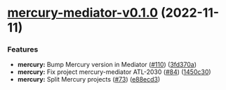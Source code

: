 # [mercury-mediator-v0.1.0](https://github.com/input-output-hk/atala-prism-building-blocks/compare/mercury-mediator-v0.0.1...mercury-mediator-v0.1.0) (2022-11-11)


### Features

* **mercury:** Bump Mercury version in Mediator ([#110](https://github.com/input-output-hk/atala-prism-building-blocks/issues/110)) ([3fd370a](https://github.com/input-output-hk/atala-prism-building-blocks/commit/3fd370a7f039b76a23f52bebeb57d5d0de94ea28))
* **mercury:** Fix project mercury-mediator ATL-2030 ([#84](https://github.com/input-output-hk/atala-prism-building-blocks/issues/84)) ([1450c30](https://github.com/input-output-hk/atala-prism-building-blocks/commit/1450c30f8f23ec87cd868dbf41e71213e0b4dfbe))
* **mercury:** Split Mercury projects ([#73](https://github.com/input-output-hk/atala-prism-building-blocks/issues/73)) ([e88ecd3](https://github.com/input-output-hk/atala-prism-building-blocks/commit/e88ecd3e22649e10f338037b0f3fc2e80a3acb68))
